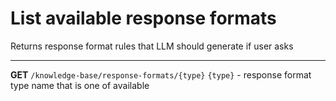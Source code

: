# List available response formats

Returns response format rules that LLM should generate if user asks

---
**GET** `/knowledge-base/response-formats/{type}`
`{type}` - response format type name that is one of available

```markdown

```

